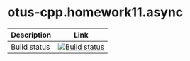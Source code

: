 # otus-cpp.homework11.async

Description | Link
------------|-------------
Build status|[![Build status](https://travis-ci.org/srgmatveev/otus-cpp.homework11.async.svg?branch=master)](https://travis-ci.org/srgmatveev/otus-cpp.homework11.async)

